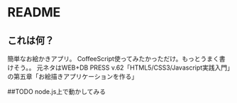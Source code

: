 # README

## これは何？

簡単なお絵かきアプリ。
CoffeeScript使ってみたかっただけ。もっとうまく書けそう。。
元ネタはWEB+DB PRESS v.62「HTML5/CSS3/Javascript実践入門」の第五章「お絵描きアプリケーションを作る」

##TODO
node.js上で動かしてみる